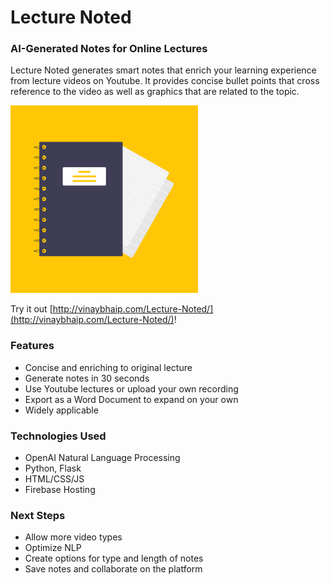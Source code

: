 # Lecture Noted
### AI-Generated Notes for Online Lectures

Lecture Noted generates smart notes that enrich your learning experience from lecture videos on Youtube. It provides concise bullet points that cross reference to the video as well as graphics that are related to the topic. 

<img src="https://github.com/Pranav-Wadhwa/Lecture-Noted/raw/main/logo.png" height="300px" />

Try it out [http://vinaybhaip.com/Lecture-Noted/](http://vinaybhaip.com/Lecture-Noted/)!

### Features

- Concise and enriching to original lecture
- Generate notes in 30 seconds
- Use Youtube lectures or upload your own recording
- Export as a Word Document to expand on your own
- Widely applicable

### Technologies Used

- OpenAI Natural Language Processing
- Python, Flask
- HTML/CSS/JS
- Firebase Hosting

### Next Steps

- Allow more video types
- Optimize NLP
- Create options for type and length of notes
- Save notes and collaborate on the platform
